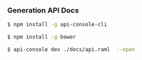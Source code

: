 ### Generation API Docs

```sh
$ npm install -g api-console-cli
```

```sh
$ npm install -g bower
```

```sh
$ api-console dev ./docs/api.raml  --open
```